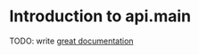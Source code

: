 # Introduction to api.main

TODO: write [great documentation](http://jacobian.org/writing/what-to-write/)
